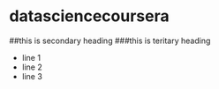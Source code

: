 # datasciencecoursera
##this is secondary heading
###this is teritary heading
* line 1
* line 2
* line 3
